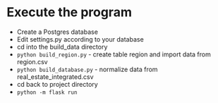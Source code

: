 # Execute the program
* Create a Postgres database
* Edit settings.py according to your database
* cd into the build_data directory
* `python build_region.py` - create table region and import data from region.csv
* `python build_database.py` - normalize data from real_estate_integrated.csv
* cd back to project directory
* `python -m flask run`
